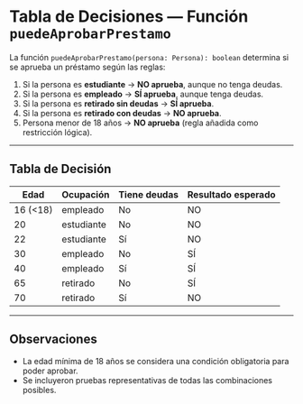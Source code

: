 # Tabla de Decisiones — Función `puedeAprobarPrestamo`

La función `puedeAprobarPrestamo(persona: Persona): boolean` determina si se aprueba un préstamo según las reglas:

1. Si la persona es **estudiante** → **NO aprueba**, aunque no tenga deudas.  
2. Si la persona es **empleado** → **SÍ aprueba**, aunque tenga deudas.  
3. Si la persona es **retirado sin deudas** → **SÍ aprueba**.  
4. Si la persona es **retirado con deudas** → **NO aprueba**.  
5. Persona menor de 18 años → **NO aprueba** (regla añadida como restricción lógica).

---

## Tabla de Decisión

| Edad         | Ocupación   | Tiene deudas | Resultado esperado |
|--------------|-------------|--------------|--------------------|
| 16 (<18)     | empleado    | No           | NO                 |
| 20           | estudiante  | No           | NO                 |
| 22           | estudiante  | Sí           | NO                 |
| 30           | empleado    | No           | SÍ                 |
| 40           | empleado    | Sí           | SÍ                 |
| 65           | retirado    | No           | SÍ                 |
| 70           | retirado    | Sí           | NO                 |

---

## Observaciones
- La edad mínima de 18 años se considera una condición obligatoria para poder aprobar.  
- Se incluyeron pruebas representativas de todas las combinaciones posibles.  
